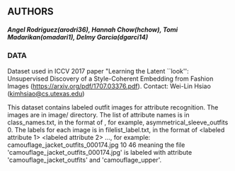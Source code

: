 ## AUTHORS
##### Angel Rodriguez(arodri36), Hannah Chow(hchow), Tomi Madarikan(omadari1), Delmy Garcia(dgarci14)

### DATA
Dataset used in ICCV 2017 paper "Learning the Latent ``look'': Unsupervised Discovery of a Style-Coherent Embedding from Fashion Images (https://arxiv.org/pdf/1707.03376.pdf).
Contact: Wei-Lin Hsiao (kimhsiao@cs.utexas.edu)

This dataset contains labeled outfit images for attribute recognition.
The images are in image/ directory.
The list of attribute names is in class_names.txt, in the format of <attribute name> <attribute id>, for example, asymmetrical_sleeve_outfits 0.
The labels for each image is in filelist_label.txt, in the format of <filename> <labeled attribute 1> <labeled attribute 2> ..., for example:
camouflage_jacket_outfits_000174.jpg 10 46
meaning the file 'camouflage_jacket_outfits_000174.jpg' is labeled with attribute 'camouflage_jacket_outfits' and 'camouflage_upper'.
